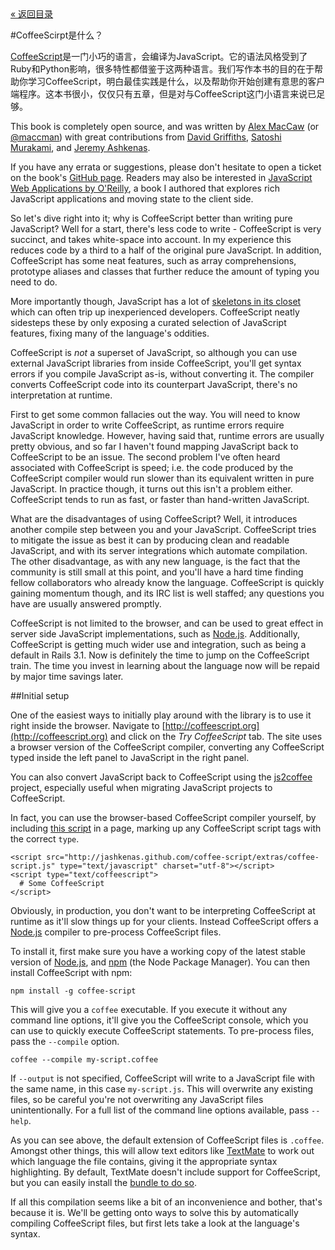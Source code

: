 <div class="back"><a href="index.html">&laquo; 返回目录</a></div>

#CoffeeScirpt是什么？

[CoffeeScript](http://coffeescript.org)是一门小巧的语言，会编译为JavaScript。它的语法风格受到了Ruby和Python影响，很多特性都借鉴于这两种语言。我们写作本书的目的在于帮助你学习CoffeeScript，明白最佳实践是什么，以及帮助你开始创建有意思的客户端程序。这本书很小，仅仅只有五章，但是对与CoffeeScript这门小语言来说已足够。

This book is completely open source, and was written by [Alex MacCaw](http://alexmaccaw.co.uk) (or [@maccman](http://twitter.com/maccman)) with great contributions from [David Griffiths](https://github.com/dxgriffiths), [Satoshi Murakami](http://github.com/satyr), and [Jeremy Ashkenas](https://github.com/jashkenas).

If you have any errata or suggestions, please don't hesitate to open a ticket on the book's [GitHub page](https://github.com/arcturo/library). Readers may also be interested in [JavaScript Web Applications by O'Reilly](http://oreilly.com/catalog/9781449307530/), a book I authored that explores rich JavaScript applications and moving state to the client side. 

So let's dive right into it; why is CoffeeScript better than writing pure JavaScript? Well for a start, there's less code to write - CoffeeScript is very succinct, and takes white-space into account. In my experience this reduces code by a third to a half of the original pure JavaScript. In addition, CoffeeScript has some neat features, such as array comprehensions, prototype aliases and classes that further reduce the amount of typing you need to do. 

More importantly though, JavaScript has a lot of [skeletons in its closet](http://bonsaiden.github.com/JavaScript-Garden/) which can often trip up inexperienced developers. CoffeeScript neatly sidesteps these by only exposing a curated selection of JavaScript features, fixing many of the language's oddities. 

CoffeeScript is *not* a superset of JavaScript, so although you can use external JavaScript libraries from inside CoffeeScript, you'll get syntax errors if you compile JavaScript as-is, without converting it. The compiler converts CoffeeScript code into its counterpart JavaScript, there's no interpretation at runtime. 

First to get some common fallacies out the way. You will need to know JavaScript in order to write CoffeeScript, as runtime errors require JavaScript knowledge. However, having said that, runtime errors are usually pretty obvious, and so far I haven't found mapping JavaScript back to CoffeeScript to be an issue. The second problem I've often heard associated with CoffeeScript is speed; i.e. the code produced by the CoffeeScript compiler would run slower than its equivalent written in pure JavaScript. In practice though, it turns out this isn't a problem either. CoffeeScript tends to run as fast, or faster than hand-written JavaScript.

What are the disadvantages of using CoffeeScript? Well, it introduces another compile step between you and your JavaScript. CoffeeScript tries to mitigate the issue as best it can by producing clean and readable JavaScript, and with its server integrations which automate compilation. The other disadvantage, as with any new language, is the fact that the community is still small at this point, and you'll have a hard time finding fellow collaborators who already know the language. CoffeeScript is quickly gaining momentum though, and its IRC list is well staffed; any questions you have are usually answered promptly. 

CoffeeScript is not limited to the browser, and can be used to great effect in server side JavaScript implementations, such as [Node.js](http://nodejs.org/).   Additionally, CoffeeScript is getting much wider use and integration, such as being a default in Rails 3.1. Now is definitely the time to jump on the CoffeeScript train. The time you invest in learning about the language now will be repaid by major time savings later.

##Initial setup

One of the easiest ways to initially play around with the library is to use it right inside the browser. Navigate to [http://coffeescript.org](http://coffeescript.org) and click on the *Try CoffeeScript* tab. The site uses a browser version of the CoffeeScript compiler, converting any CoffeeScript typed inside the left panel to JavaScript in the right panel. 

You can also convert JavaScript back to CoffeeScript using the [js2coffee](http://js2coffee.org/) project, especially useful when migrating JavaScript projects to CoffeeScript.

In fact, you can use the browser-based CoffeeScript compiler yourself, by including [this script](http://jashkenas.github.com/coffee-script/extras/coffee-script.js) in a page, marking up any CoffeeScript script tags with the correct `type`.

    <script src="http://jashkenas.github.com/coffee-script/extras/coffee-script.js" type="text/javascript" charset="utf-8"></script>
    <script type="text/coffeescript">
      # Some CoffeeScript
    </script>
    
Obviously, in production, you don't want to be interpreting CoffeeScript at runtime as it'll slow things up for your clients. Instead CoffeeScript offers a [Node.js](http://nodejs.org) compiler to pre-process CoffeeScript files.

To install it, first make sure you have a working copy of the latest stable version of [Node.js](http://nodejs.org), and [npm](http://npmjs.org/) (the Node Package Manager). You can then install CoffeeScript with npm:

    npm install -g coffee-script
    
This will give you a `coffee` executable. If you execute it without any command line options, it'll give you the CoffeeScript console, which you can use to quickly execute CoffeeScript statements. To pre-process files, pass the `--compile` option.

    coffee --compile my-script.coffee
    
If `--output` is not specified, CoffeeScript will write to a JavaScript file with the same name, in this case `my-script.js`. This will overwrite any existing files, so be careful you're not overwriting any JavaScript files unintentionally. For a full list of the command line options available, pass `--help`.

As you can see above, the default extension of CoffeeScript files is `.coffee`. Amongst other things, this will allow text editors like [TextMate](http://macromates.com/) to work out which language the file contains, giving it the appropriate syntax highlighting. By default, TextMate doesn't include support for CoffeeScript, but you can easily install the [bundle to do so](https://github.com/jashkenas/coffee-script-tmbundle).

If all this compilation seems like a bit of an inconvenience and bother, that's because it is. We'll be getting onto ways to solve this by automatically compiling CoffeeScript files, but first lets take a look at the language's syntax. 
